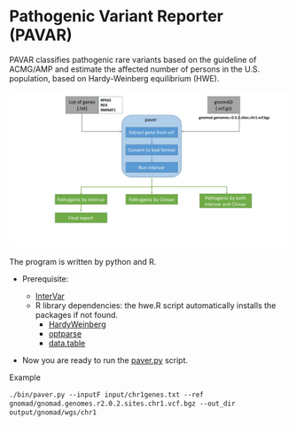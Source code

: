 # Pathogenic Variant Reporter (PAVAR)

PAVAR classifies pathogenic rare variants based on the guideline of ACMG/AMP and estimate the affected number of persons  in the U.S. population, based on Hardy-Weinberg equilibrium (HWE).

![Screenshot](paver.jpg)

The program is written by python and R.

- Prerequisite:
  - [InterVar](https://github.com/WGLab/InterVar)
  - R library dependencies: the hwe.R script automatically installs the packages if not found.
    - [HardyWeinberg](https://cran.r-project.org/web/packages/HardyWeinberg/index.html)
    - [optparse](https://cran.r-project.org/web/packages/optparse/index.html)
    - [data.table](https://cran.r-project.org/web/packages/data.table/)

- Now you are ready to run the [paver.py](https://github.com/dauss75/pavar/blob/master/bin/paver.py) script.

Example
```
./bin/paver.py --inputF input/chr1genes.txt --ref gnomad/gnomad.genomes.r2.0.2.sites.chr1.vcf.bgz --out_dir output/gnomad/wgs/chr1
```
